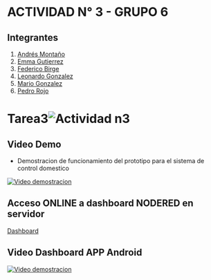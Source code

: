 # ACTIVIDAD N° 3   -  GRUPO 6

## Integrantes ##  
1. [Andrés Montaño](https://github.com/maj3210) 
2. [Emma Gutierrez](https://github.com/Emygut)
3. [Federico Birge](https://github.com/FedeBirge)
4. [Leonardo Gonzalez](https://github.com/leolgonzalez)
5. [Mario Gonzalez](https://github.com/mariogonzalezispc)
6. [Pedro Rojo](https://github.com/tecnosisnet)

# Tarea3![Actividad n3](https://user-images.githubusercontent.com/108839778/234018566-055c026a-6ec5-467d-8db5-467b2c6fa387.jpg)


## Video Demo ##
* Demostracion de funcionamiento del prototipo para el sistema de control domestico 

[![Video demostracion](https://img.youtube.com/vi/uwhacIJPKPQ/0.jpg)](https://www.youtube.com/watch?v=uwhacIJPKPQ)


## Acceso ONLINE a dashboard NODERED en servidor ## 

[Dashboard](http://tstproyecto1grupo6.ddns.net:3333/ui/)


## Video Dashboard APP Android ## 

[![Video demostracion](https://img.youtube.com/vi/bFwe1QHWEKk/0.jpg)](https://www.youtube.com/watch?v=bFwe1QHWEKk)
